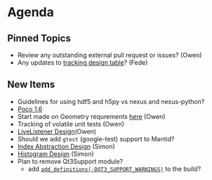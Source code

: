 Agenda
======

Pinned Topics
-------------
* Review any outstanding external pull request or issues? (Owen)
* Any updates to [tracking design table](https://github.com/mantidproject/documents/blob/master/Project-Management/TechnicalSteeringCommittee/reports/TSC-TrackingDesignProposals.md)? (Fede)

New Items
---------
* Guidelines for using hdf5 and h5py vs nexus and nexus-python?
* [Poco 1.6](/Project-Management/TechnicalSteeringCommittee/reports/Poco_14_to_16.md)
* Start made on Geometry requrements [here](/Design/Instrument-2.0/requirements-v2.md) (Owen)
* Tracking of volatile unit tests (Owen)
* [LiveListener Design](https://github.com/mantidproject/documents/pull/7)(Owen)
* Should we add `gtest` (google-test) support to Mantid?
* [Index Abstraction Design](https://github.com/mantidproject/documents/pull/13) (Simon)
* [Histogram Design](https://github.com/mantidproject/documents/pull/14) (Simon)
* Plan to remove Qt3Support module?
  * add [`add_definitions(-DQT3_SUPPORT_WARNINGS)`](https://gist.github.com/quantumsteve/a3d0733cd3ea31452ed0) to the build?   
